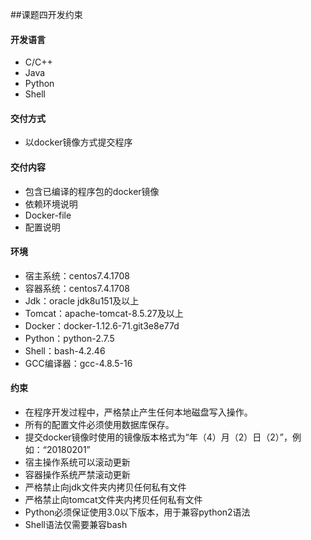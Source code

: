 ##课题四开发约束

#### 开发语言
  - C/C++
  - Java
  - Python
  - Shell

#### 交付方式
  - 以docker镜像方式提交程序

#### 交付内容
  - 包含已编译的程序包的docker镜像
  - 依赖环境说明
  - Docker-file
  - 配置说明

#### 环境
  - 宿主系统：centos7.4.1708
  - 容器系统：centos7.4.1708  
  - Jdk：oracle jdk8u151及以上
  - Tomcat：apache-tomcat-8.5.27及以上
  - Docker：docker-1.12.6-71.git3e8e77d
  - Python：python-2.7.5
  - Shell：bash-4.2.46
  - GCC编译器：gcc-4.8.5-16

#### 约束
  - 在程序开发过程中，严格禁止产生任何本地磁盘写入操作。
  - 所有的配置文件必须使用数据库保存。
  - 提交docker镜像时使用的镜像版本格式为“年（4）月（2）日（2）”，例如：“20180201”
  - 宿主操作系统可以滚动更新
  - 容器操作系统严禁滚动更新
  - 严格禁止向jdk文件夹内拷贝任何私有文件
  - 严格禁止向tomcat文件夹内拷贝任何私有文件
  - Python必须保证使用3.0以下版本，用于兼容python2语法
  - Shell语法仅需要兼容bash
